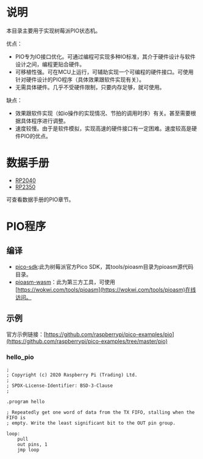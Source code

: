 # 说明

本目录主要用于实现树莓派PIO状态机。

优点：

- PIO专为IO接口优化。可通过编程可实现多种IO标准，其介于硬件设计与软件设计之间，编程更贴合硬件。
- 可移植性强。可在MCU上运行，可辅助实现一个可编程的硬件接口。可使用针对硬件设计的PIO程序（具体效果跟软件实现有关）。
- 无需具体硬件。几乎不受硬件限制，只要内存足够，就可使用。

缺点：

- 效果跟软件实现（如io操作的实现情况、节拍的调用时序）有关。甚至需要根据具体程序进行调整。
- 速度较慢。由于是软件模拟，实现高速的硬件接口有一定困难。速度较高是硬件PIO的优点。


# 数据手册

- [RP2040](https://datasheets.raspberrypi.com/rp2040/rp2040-datasheet.pdf)
- [RP2350](https://datasheets.raspberrypi.com/rp2350/rp2350-datasheet.pdf)

可查看数据手册的PIO章节。

# PIO程序

## 编译

- [pico-sdk](https://github.com/raspberrypi/pico-sdk.git):此为树莓派官方Pico SDK，其tools/pioasm目录为pioasm源代码目录。
- [pioasm-wasm](https://github.com/wokwi/pioasm-wasm.git)：此为第三方工具，可使用[https://wokwi.com/tools/pioasm](https://wokwi.com/tools/pioasm)在线访问。

## 示例

官方示例链接：[https://github.com/raspberrypi/pico-examples/pio](https://github.com/raspberrypi/pico-examples/tree/master/pio)

### hello_pio

```pio
;
; Copyright (c) 2020 Raspberry Pi (Trading) Ltd.
;
; SPDX-License-Identifier: BSD-3-Clause
;

.program hello

; Repeatedly get one word of data from the TX FIFO, stalling when the FIFO is
; empty. Write the least significant bit to the OUT pin group.

loop:
    pull
    out pins, 1
    jmp loop
```

